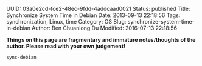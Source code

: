 UUID: 03a0e2cd-fce2-48ec-9fdd-4addcaad0021
Status: published
Title: Synchronize System Time in Debian
Date: 2013-09-13 22:18:56
Tags: synchronization, Linux, time
Category: OS
Slug: synchronize-system-time-in-debian
Author: Ben Chuanlong Du
Modified: 2016-07-13 22:18:56

**Things on this page are fragmentary and immature notes/thoughts of the author. Please read with your own judgement!**
 
```sh
sync-debian
```

